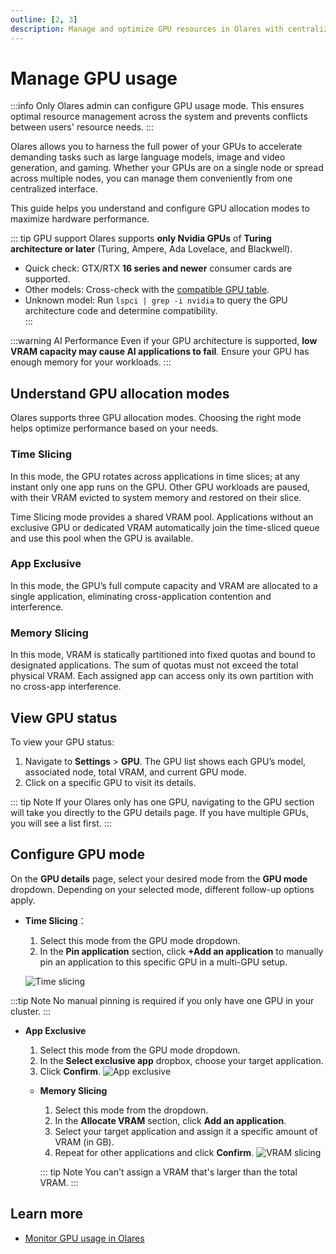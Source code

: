 ```yaml
---
outline: [2, 3]
description: Manage and optimize GPU resources in Olares with centralized controls, supporting time-slicing, exclusive access, and VRAM-slicing across single or multi-node setups.
---
```

# Manage GPU usage
:::info
Only Olares admin can configure GPU usage mode. This ensures optimal resource management across the system and prevents conflicts between users' resource needs.
:::

Olares allows you to harness the full power of your GPUs to accelerate demanding tasks such as large language models, image and video generation, and gaming. Whether your GPUs are on a single node or spread across multiple nodes, you can manage them conveniently from one centralized interface.

This guide helps you understand and configure GPU allocation modes to maximize hardware performance.

::: tip GPU support
Olares supports **only Nvidia GPUs** of **Turing architecture or later** (Turing, Ampere, Ada Lovelace, and Blackwell). 

- Quick check: GTX/RTX **16 series and newer** consumer cards are supported.
- Other models: Cross-check with the [compatible GPU table](https://github.com/NVIDIA/open-gpu-kernel-modules?tab=readme-ov-file#compatible-gpus).
- Unknown model: Run `lspci | grep -i nvidia` to query the GPU architecture code and determine compatibility.  
:::

:::warning AI Performance
Even if your GPU architecture is supported, **low VRAM capacity may cause AI applications to fail**. Ensure your GPU has enough memory for your workloads.
:::

## Understand GPU allocation modes

Olares supports three GPU allocation modes. Choosing the right mode helps optimize performance based on your needs.

### Time Slicing 

In this mode, the GPU rotates across applications in time slices; at any instant only one app runs on the GPU. Other GPU workloads are paused, with their VRAM evicted to system memory and restored on their slice.

Time Slicing mode provides a shared VRAM pool. Applications without an exclusive GPU or dedicated VRAM automatically join the time-sliced queue and use this pool when the GPU is available.

### App Exclusive

In this mode, the GPU’s full compute capacity and VRAM are allocated to a single application, eliminating cross-application contention and interference.  

### Memory Slicing

In this mode, VRAM is statically partitioned into fixed quotas and bound to designated applications. The sum of quotas must not exceed the total physical VRAM. Each assigned app can access only its own partition with no cross-app interference.

## View GPU status

To view your GPU status:

1. Navigate to **Settings** > **GPU**. The GPU list shows each GPU’s model, associated node, total VRAM, and current GPU mode.
2. Click on a specific GPU to visit its details.

::: tip Note
If your Olares only has one GPU, navigating to the GPU section will take you directly to the GPU details page. If you have multiple GPUs, you will see a list first.
:::

## Configure GPU mode

On the **GPU details** page, select your desired mode from the **GPU mode** dropdown. Depending on your selected mode, different follow-up options apply.

* **Time Slicing**：
  1. Select this mode from the GPU mode dropdown.
  2. In the **Pin application** section, click **+Add an application** to manually pin an application to this specific GPU in a multi-GPU setup.

  ![Time slicing](/images/manual/olares/gpu-time-slicing.png#bordered)

:::tip Note
No manual pinning is required if you only have one GPU in your cluster.
:::
  
* **App Exclusive**
  1. Select this mode from the GPU mode dropdown.
  2. In the **Select exclusive app** dropbox, choose your target application.
  3. Click **Confirm**.
    ![App exclusive](/images/manual/olares/gpu-app-exclusive.png#bordered)

  * **Memory Slicing**
      1. Select this mode from the dropdown.
      2. In the **Allocate VRAM** section, click **Add an application**. 
      3. Select your target application and assign it a specific amount of VRAM (in GB).
      4. Repeat for other applications and click **Confirm**.
         ![VRAM slicing](/images/manual/olares/gpu-memory-slicing.png#bordered)
     
    ::: tip Note
    You can't assign a VRAM that's larger than the total VRAM.
    :::

## Learn more
- [Monitor GPU usage in Olares](../resources-usage.md)
